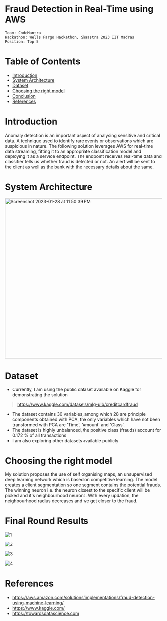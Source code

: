 # Fraud Detection in Real-Time using AWS

```
Team: CodeMantra
Hackathon: Wells Fargo Hackathon, Shaastra 2023 IIT Madras
Position: Top 5 
```

# Table of Contents

* [Introduction](#introduction)
* [System Architecture](#system-architecture)
* [Dataset](#dataset)
* [Choosing the right model](#model)
* [Conclusion](#conclusion)
* [References](*references)

# Introduction

Anomaly detection is an important aspect of analysing sensitive and critical data. A technique used to identify rare events or observations which are suspicious in nature. The following solution leverages AWS for real-time data streaming, fitting it to an appropriate classification model and deploying it as a service endpoint. The endpoint receives real-time data and classifier tells us whether fraud is detected or not. An alert will be sent to the client as well as the bank with the necessary details about the same.

# System Architecture

<img width="516" alt="Screenshot 2023-01-28 at 11 50 39 PM" src="https://user-images.githubusercontent.com/77115883/215284206-a61eb70d-cac2-4a6f-9540-884b2cbe98ee.png">


# Dataset

- Currently, I am using the public dataset available on Kaggle for demonstrating the solution
> https://www.kaggle.com/datasets/mlg-ulb/creditcardfraud 
- The dataset contains 30 variables, among which 28 are principle components obtained with PCA, the only variables which have not been transformed with PCA are 'Time', 'Amount' and 'Class'.
- The dataset is highly unbalanced, the positive class (frauds) account for 0.172 % of all transactions
- I am also exploring other datasets available publicly

# Choosing the right model

My solution proposes the use of self organising maps, an unsupervised deep learning network which is based on competitive learning.  The model creates a client segmentation so one segment contains the potential frauds. The winning neuron i.e. the neuron closest to the specific client will be picked and it's neighbourhood neurons. With every updation, the neighbourhood radius decreases and we get closer to the fraud.

# Final Round Results

![1](https://user-images.githubusercontent.com/77115883/222978100-fa7dc107-08b0-4a81-b43c-f0b362046a41.png)

![2](https://user-images.githubusercontent.com/77115883/222978112-6fee7b39-2d3c-4841-ae10-288e5bee5080.png)

![3](https://user-images.githubusercontent.com/77115883/222978124-0a4f7d39-85c3-416f-99a6-eacba017a48a.png)

![4](https://user-images.githubusercontent.com/77115883/222978133-113b42c2-07c9-421c-b924-a3be8f0637a2.png)


# References


- https://aws.amazon.com/solutions/implementations/fraud-detection-using-machine-learning/
- https://www.kaggle.com/
- https://towardsdatascience.com
